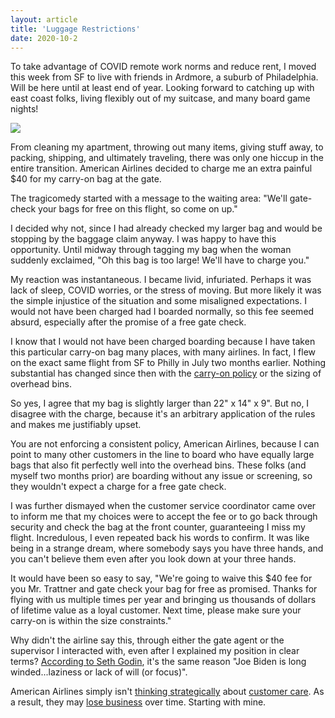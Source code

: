 ```yaml
---
layout: article
title: 'Luggage Restrictions'
date: 2020-10-2
---
```


To take advantage of COVID remote work norms and reduce rent, I moved this week from SF to live with friends in Ardmore, a suburb of Philadelphia. Will be here until at least end of year. Looking forward to catching up with east coast folks, living flexibly out of my suitcase, and many board game nights!

![](/img/ardmore.png#M)

From cleaning my apartment, throwing out many items, giving stuff away, to packing, shipping, and ultimately traveling, there was only one hiccup in the entire transition. American Airlines decided to charge me an extra painful $40 for my carry-on bag at the gate.

The tragicomedy started with a message to the waiting area: "We'll gate-check your bags for free on this flight, so come on up."

I decided why not, since I had already checked my larger bag and would be stopping by the baggage claim anyway. I was happy to have this opportunity. Until midway through tagging my bag when the woman suddenly exclaimed, "Oh this bag is too large! We'll have to charge you."

My reaction was instantaneous. I became livid, infuriated. Perhaps it was lack of sleep, COVID worries, or the stress of moving. But more likely it was the simple injustice of the situation and some misaligned expectations. I would not have been charged had I boarded normally, so this fee seemed absurd, especially after the promise of a free gate check.

I know that I would not have been charged boarding because I have taken this particular carry-on bag many places, with many airlines. In fact, I flew on the exact same flight from SF to Philly in July two months earlier. Nothing substantial has changed since then with the [carry-on policy](https://www.aa.com/i18n/travel-info/baggage/carry-on-baggage.jsp) or the sizing of overhead bins.

So yes, I agree that my bag is slightly larger than 22" x 14" x 9". But no, I disagree with the charge, because it's an arbitrary application of the rules and makes me justifiably upset.

You are not enforcing a consistent policy, American Airlines, because I can point to many other customers in the line to board who have equally large bags that also fit perfectly well into the overhead bins. These folks (and myself two months prior) are boarding without any issue or screening, so they wouldn't expect a charge for a free gate check.

I was further dismayed when the customer service coordinator came over to inform me that my choices were to accept the fee or to go back through security and check the bag at the front counter, guaranteeing I miss my flight. Incredulous, I even repeated back his words to confirm. It was like being in a strange dream, where somebody says you have three hands, and you can't believe them even after you look down at your three hands.

It would have been so easy to say, "We're going to waive this $40 fee for you Mr. Trattner and gate check your bag for free as promised. Thanks for flying with us multiple times per year and bringing us thousands of dollars of lifetime value as a loyal customer. Next time, please make sure your carry-on is within the size constraints."

Why didn't the airline say this, through either the gate agent or the supervisor I interacted with, even after I explained my position in clear terms? [According to Seth Godin](https://seths.blog/2008/09/fixing-the-one/), it's the same reason "Joe Biden is long winded...laziness or lack of will (or focus)".

American Airlines simply isn't [thinking strategically](https://seths.blog/2019/01/your-customer-service-strategy/) about [customer care](https://seths.blog/2012/02/howd-it-work/). As a result, they may [lose business](https://seths.blog/2006/04/the_customer_is/) over time. Starting with mine.
